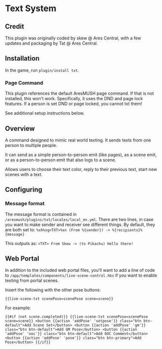 # Text System

## Credit
This plugin was originally coded by skew @ Ares Central, with a few updates and packaging by Tat @ Ares Central.

## Installation
In the game, run `plugin/install txt`.

### Page Command

This plugin references the default AresMUSH page command. If that is not installed, this won't work. Specifically, it uses the DND and page lock features. If a person is set DND or page locked, you cannot txt them!

See additional setup instructions below.

## Overview

A command designed to mimic real world texting. It sends texts from one person to multiple people.

It can send as a simple person-to-person emit (like pages), as a scene emit, or as a person-to-person emit that also logs to a scene.

Allows users to choose their text color, reply to their previous text, start new scenes with a text.

## Configuring

### Message format

The message format is contained in `/aresmush/plugins/txt/locales/local_en.yml`. There are two lines, in case you want to make sender and receiver see different things. By default, they are both set to: `%xh%xg<TXT>%xn (From %{sender}) -> %{recipients}%{message}`

This outputs as: `<TXT> From Skew -> (to Pikachu) Hello there!`

## Web Portal

In addition to the included web portal files, you'll want to add a line of code to `/app/templates/components/live-scene-control.hbs` if you want to enable texting from portal scenes.

Insert the following with the other pose buttons:

`{{live-scene-txt scenePose=scenePose scene=scene}}`

For example:

`{{#if (not scene.completed)}}
    {{live-scene-txt scenePose=scenePose scene=scene}}
    <button {{action 'addPose' 'setpose'}} class="btn btn-default">Add Scene Set</button>
    <button {{action 'addPose' 'gm'}} class="btn btn-default">Add GM Pose</button>
    <button {{action 'addPose' 'ooc'}} class="btn btn-default">Add OOC Comment</button>
    <button {{action 'addPose' 'pose'}} class="btn btn-primary">Add Pose</button>
{{/if}}`

